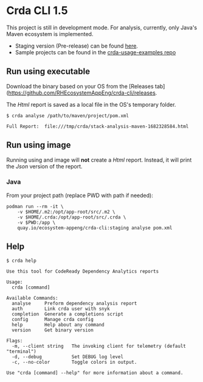 # Crda CLI 1.5

This project is still in development mode.
For analysis, currently, only Java's Maven ecosystem is implemented.

- Staging version (Pre-release) can be found [here](https://github.com/RHEcosystemAppEng/crda-cli/releases/tag/staging).
- Sample projects can be found in the [crda-usage-examples repo](https://github.com/RHEcosystemAppEng/crda-usage-examples)

## Run using executable

Download the binary based on your OS from the [Releases tab](https://github.com/RHEcosystemAppEng/crda-cli/releases.

The _Html_ report is saved as a local file in the OS's temporary folder.

```shell
$ crda analyse /path/to/maven/project/pom.xml

Full Report:  file:///tmp/crda/stack-analysis-maven-1682328584.html
```

## Run using image

Running using and image will **not** create a _Html_ report.
Instead, it will print the _Json_ version of the report.

### Java

From your project path (replace PWD with path if needed):

```shell
podman run --rm -it \
    -v $HOME/.m2:/opt/app-root/src/.m2 \
    -v $HOME/.crda:/opt/app-root/src/.crda \
    -v $PWD:/app \
    quay.io/ecosystem-appeng/crda-cli:staging analyse pom.xml
```

## Help

```shell
$ crda help

Use this tool for CodeReady Dependency Analytics reports

Usage:
  crda [command]

Available Commands:
  analyse     Preform dependency analysis report
  auth        Link crda user with snyk
  completion  Generate a completions script
  config      Manage crda config
  help        Help about any command
  version     Get binary version

Flags:
  -m, --client string   The invoking client for telemetry (default "terminal")
  -d, --debug           Set DEBUG log level
  -c, --no-color        Toggle colors in output.

Use "crda [command] --help" for more information about a command.
```
